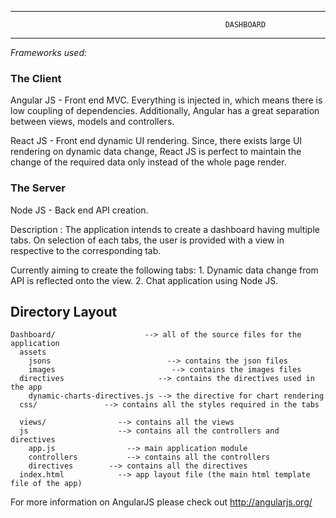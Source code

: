 *******************************************************************************************************************
										 			DASHBOARD
*******************************************************************************************************************

*Frameworks used:*

### The Client
Angular JS  - Front end MVC.
	Everything is injected in, which means there is low coupling of dependencies. Additionally, Angular has a great separation between views, models and controllers.

React JS - Front end dynamic UI rendering.
	Since, there exists large UI rendering on dynamic data change, React JS is perfect
	to maintain the change of the required data only instead of the whole page render.

### The Server
Node JS - Back end API creation.

Description : The application intends to create a dashboard having multiple tabs. On selection of each tabs, the user is provided with a view in respective to the corresponding tab.

Currently aiming to create the following tabs: 
	1. Dynamic data change from API is reflected onto the view.
	2. Chat application using Node JS.

## Directory Layout

```
Dashboard/                    --> all of the source files for the application
  assets
  	jsons                          --> contains the json files
  	images                          --> contains the images files
  directives                     --> contains the directives used in the app
    dynamic-charts-directives.js --> the directive for chart rendering
  css/               --> contains all the styles required in the tabs
  
  views/                --> contains all the views
  js 					--> contains all the controllers and directives
	app.js                --> main application module
	controllers 		  --> contains all the controllers
	directives 		  --> contains all the directives
  index.html            --> app layout file (the main html template file of the app)
```
For more information on AngularJS please check out http://angularjs.org/
